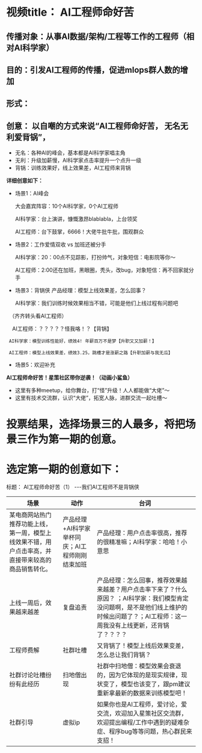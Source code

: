 # 视频title： AI工程师命好苦


## 传播对象：从事AI数据/架构/工程等工作的工程师（相对AI科学家）


## 目的：引发AI工程师的传播，促进mlops群人数的增加

## 形式：

## 创意： 以自嘲的方式来说“AI工程师命好苦， 无名无利爱背锅”，
* 无名：各种AI的峰会，基本都是AI科学家唱主角
* 无利：升级加薪慢，AI科学家点击率提升一个点升一级
* 背锅：训练效果好，线上效果差，AI工程师来背锅


**详细创意如下：**

-   场景1：AI峰会

      大会嘉宾阵容：10个AI科学家，0个AI工程师
      
      AI科学家：台上演讲，慷慨激昂blablabla，上台领奖
      
      AI工程师：台下鼓掌，6666！大佬牛批牛批，围观群众
      

-   场景2：工作爱情双收 vs 加班还被分手

     AI科学家：20：00点不见踪影，打扮帅气，对象短信：电影院等你～

     AI工程师：2:00还在加班，黑眼圈，秃头，改bug，对象短信：再不回家就分手


-   场景3：背锅侠
     产品经理：模型上线效果差，怎么回事？

     AI科学家：我们训练时候效果相当不错，可能是他们上线过程有问题吧

    （齐齐转头看AI工程师）

     AI工程师：？？？？？怪我咯！？【背锅】



     AI科学家：模型训练性能好，绩效4! 年薪百万不是梦【升职又又加薪！】

     AI工程师：模型上线效果差，绩效3.25，跳槽才是涨薪之路【升职加薪与我无瓜】
     
-   场景5：欢迎补充


  
**AI工程师命好苦！星策社区带你逆袭！（动画小鲨鱼）**

-   这里有多种meetup，给你舞台，打“怪”升级！人人都能做“大佬”～
-   这里有技术交流群，认识“大佬”，拓宽人脉，进群交流一起吐槽～

# 投票结果，选择场景三的人最多，将把场景三作为第一期的创意。

# 选定第一期的创意如下：
标题： AI工程师命好苦（1） ---我们AI工程师不是背锅侠

|场景  |动作 | 台词
| --- | --- | --- |
| 某电商网站热门推荐功能上线，第一周，模型上线效果不错，用户点击率高，并直接带来较高的商品销售转化。| 产品经理+AI科学家举杯同庆；AI工程师刚刚结束加班 |产品经理：用户点击率很高，推荐的很精准嘛；AI科学家：哈哈！小意思
| 上线一周后，效果越来越差 | 复盘追责 | 产品经理：怎么回事，推荐效果越来越差？用户点击率下来了？什么原因？ ；AI科学家：我们模型肯定没问题啊，是不是他们线上维护的时候出问题了？；AI工程师：这一周我没有上线更新，还背锅了？？？？ |
| 工程师费解 | 社群吐槽|又背锅了！模型上线后效果变差，怎么总让我们背锅？  |
| 社群讨论吐槽纷纷有此经历 |扫地僧出现  | 社群中扫地僧：模型效果会衰退的，因为它体现的是现实规律，现状变了，模型也该变了，跟pm建议重新拿最新的数据来训练模型吧！|
| 社群引导| 虚拟ip | 如果你也是AI工程师，爱讨论，爱交流，欢迎加入星策社区交流群，欢迎提出编程/工作中遇到的疑难杂症、程序bug等等问题，热心群民来支招！ |

